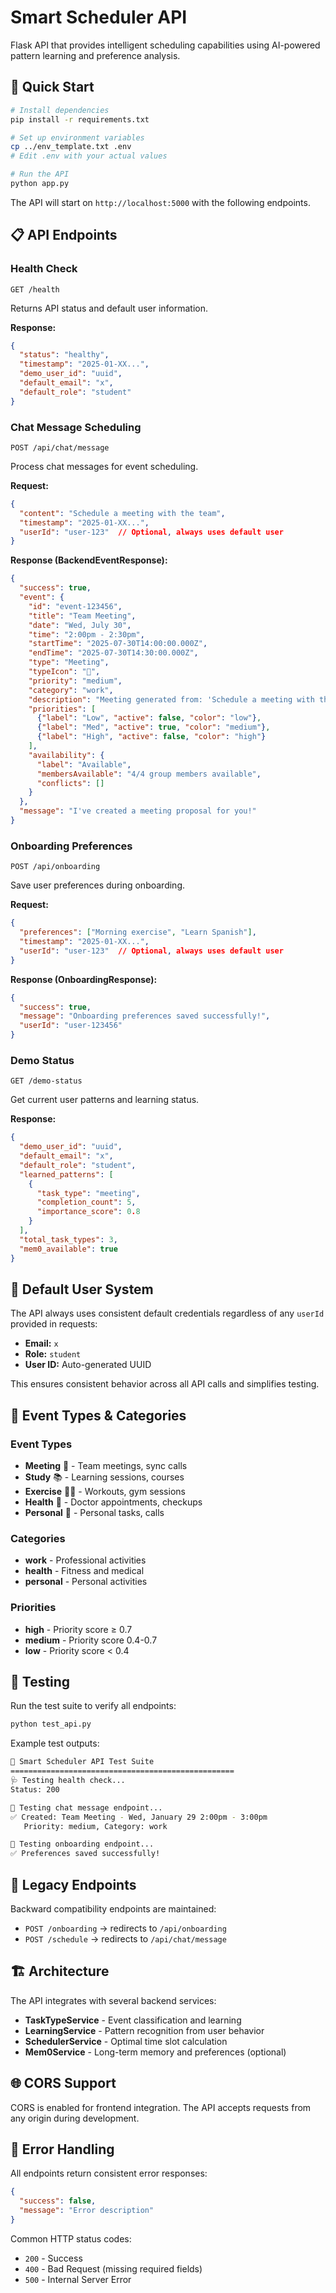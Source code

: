 # Smart Scheduler API

Flask API that provides intelligent scheduling capabilities using AI-powered pattern learning and preference analysis.

## 🚀 Quick Start

```bash
# Install dependencies
pip install -r requirements.txt

# Set up environment variables
cp ../env_template.txt .env
# Edit .env with your actual values

# Run the API
python app.py
```

The API will start on `http://localhost:5000` with the following endpoints.

## 📋 API Endpoints

### Health Check
```http
GET /health
```

Returns API status and default user information.

**Response:**
```json
{
  "status": "healthy",
  "timestamp": "2025-01-XX...",
  "demo_user_id": "uuid",
  "default_email": "x",
  "default_role": "student"
}
```

### Chat Message Scheduling
```http
POST /api/chat/message
```

Process chat messages for event scheduling.

**Request:**
```json
{
  "content": "Schedule a meeting with the team",
  "timestamp": "2025-01-XX...",
  "userId": "user-123"  // Optional, always uses default user
}
```

**Response (BackendEventResponse):**
```json
{
  "success": true,
  "event": {
    "id": "event-123456",
    "title": "Team Meeting",
    "date": "Wed, July 30",
    "time": "2:00pm - 2:30pm",
    "startTime": "2025-07-30T14:00:00.000Z",
    "endTime": "2025-07-30T14:30:00.000Z",
    "type": "Meeting",
    "typeIcon": "💼",
    "priority": "medium",
    "category": "work",
    "description": "Meeting generated from: 'Schedule a meeting with the team'",
    "priorities": [
      {"label": "Low", "active": false, "color": "low"},
      {"label": "Med", "active": true, "color": "medium"},
      {"label": "High", "active": false, "color": "high"}
    ],
    "availability": {
      "label": "Available",
      "membersAvailable": "4/4 group members available",
      "conflicts": []
    }
  },
  "message": "I've created a meeting proposal for you!"
}
```

### Onboarding Preferences
```http
POST /api/onboarding
```

Save user preferences during onboarding.

**Request:**
```json
{
  "preferences": ["Morning exercise", "Learn Spanish"],
  "timestamp": "2025-01-XX...",
  "userId": "user-123"  // Optional, always uses default user
}
```

**Response (OnboardingResponse):**
```json
{
  "success": true,
  "message": "Onboarding preferences saved successfully!",
  "userId": "user-123456"
}
```

### Demo Status
```http
GET /demo-status
```

Get current user patterns and learning status.

**Response:**
```json
{
  "demo_user_id": "uuid",
  "default_email": "x",
  "default_role": "student",
  "learned_patterns": [
    {
      "task_type": "meeting",
      "completion_count": 5,
      "importance_score": 0.8
    }
  ],
  "total_task_types": 3,
  "mem0_available": true
}
```

## 🎯 Default User System

The API always uses consistent default credentials regardless of any `userId` provided in requests:

- **Email:** `x`
- **Role:** `student`
- **User ID:** Auto-generated UUID

This ensures consistent behavior across all API calls and simplifies testing.

## 📝 Event Types & Categories

### Event Types
- **Meeting** 💼 - Team meetings, sync calls
- **Study** 📚 - Learning sessions, courses
- **Exercise** 🏃‍♂️ - Workouts, gym sessions
- **Health** 🏥 - Doctor appointments, checkups
- **Personal** 👤 - Personal tasks, calls

### Categories
- **work** - Professional activities
- **health** - Fitness and medical
- **personal** - Personal activities

### Priorities
- **high** - Priority score ≥ 0.7
- **medium** - Priority score 0.4-0.7
- **low** - Priority score < 0.4

## 🧪 Testing

Run the test suite to verify all endpoints:

```bash
python test_api.py
```

Example test outputs:
```bash
🧪 Smart Scheduler API Test Suite
==================================================
🩺 Testing health check...
Status: 200

💬 Testing chat message endpoint...
✅ Created: Team Meeting - Wed, January 29 2:00pm - 3:00pm
   Priority: medium, Category: work

👋 Testing onboarding endpoint...
✅ Preferences saved successfully!
```

## 🔧 Legacy Endpoints

Backward compatibility endpoints are maintained:
- `POST /onboarding` → redirects to `/api/onboarding`
- `POST /schedule` → redirects to `/api/chat/message`

## 🏗️ Architecture

The API integrates with several backend services:

- **TaskTypeService** - Event classification and learning
- **LearningService** - Pattern recognition from user behavior
- **SchedulerService** - Optimal time slot calculation
- **Mem0Service** - Long-term memory and preferences (optional)

## 🌐 CORS Support

CORS is enabled for frontend integration. The API accepts requests from any origin during development.

## 🚨 Error Handling

All endpoints return consistent error responses:

```json
{
  "success": false,
  "message": "Error description"
}
```

Common HTTP status codes:
- `200` - Success
- `400` - Bad Request (missing required fields)
- `500` - Internal Server Error 